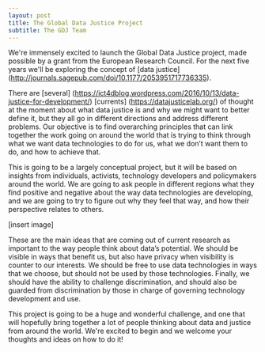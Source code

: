 ```yaml
---
layout: post
title: The Global Data Justice Project
subtitle: The GDJ Team
---
```


We're immensely excited to launch the Global Data Justice project, made possible by a grant from the European Research Council. For the next five years we'll be exploring the concept of [data justice] (http://journals.sagepub.com/doi/10.1177/2053951717736335).

There are [several] (https://ict4dblog.wordpress.com/2016/10/13/data-justice-for-development/) [currents] (https://datajusticelab.org/) of thought at the moment about what data justice is and why we might want to better define it, but they all go in different directions and address different problems. Our objective is to find overarching principles that can link together the work going on around the world that is trying to think through what we want data technologies to do for us, what we don’t want them to do, and how to achieve that.

This is going to be a largely conceptual project, but it will be based on insights from individuals, activists, technology developers and policymakers around the world. We are going to ask people in different regions what they find positive and negative about the way data technologies are developing, and we are going to try to figure out why they feel that way, and how their perspective relates to others.

[insert image]

These are the main ideas that are coming out of current research as important to the way people think about data’s potential. We should be visible in ways that benefit us, but also have privacy when visibility is counter to our interests. We should be free to use data technologies in ways that we choose, but should not be used by those technologies. Finally, we should have the ability to challenge discrimination, and should also be guarded from discrimination by those in charge of governing technology development and use.

This project is going to be a huge and wonderful challenge, and one that will hopefully bring together a lot of people thinking about data and justice from around the world. We're excited to begin and we welcome your thoughts and ideas on how to do it!
